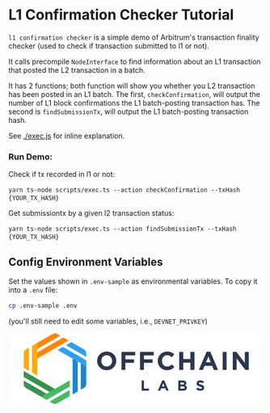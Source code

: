 # L1 Confirmation Checker Tutorial

`l1 confirmation checker` is a simple demo of Arbitrum's transaction finality checker (used to check if transaction submitted to l1 or not).

It calls precompile `NodeInterface` to find information about an L1 transaction that posted the L2 transaction in a batch.

It has 2 functions; both function will show you whether you L2 transaction has been posted in an L1 batch. 
The first, `checkConfirmation`, will output the number of L1 block confirmations the L1 batch-posting transaction has.
The second is `findSubmissionTx`, will output the L1 batch-posting transaction hash.

See [./exec.js](./scripts/exec.js) for inline explanation.


### Run Demo:

Check if tx recorded in l1 or not:
```
yarn ts-node scripts/exec.ts --action checkConfirmation --txHash {YOUR_TX_HASH}
```
Get submissiontx by a given l2 transaction status:
```
yarn ts-node scripts/exec.ts --action findSubmissionTx --txHash {YOUR_TX_HASH}
```

## Config Environment Variables

Set the values shown in `.env-sample` as environmental variables. To copy it into a `.env` file:

```bash
cp .env-sample .env
```

(you'll still need to edit some variables, i.e., `DEVNET_PRIVKEY`)

<p align="center"><img src="../../assets/offchain_labs_logo.png" width="600"></p>

